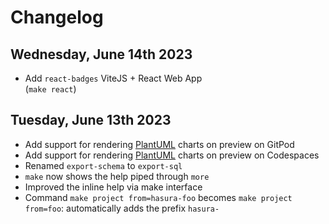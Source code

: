 # Changelog

## Wednesday, June 14th 2023

- Add `react-badges` ViteJS + React Web App  
  (`make react`)

## Tuesday, June 13th 2023

- Add support for rendering [PlantUML](https://plantuml.com/) charts on preview on GitPod
- Add support for rendering [PlantUML](https://plantuml.com/) charts on preview on Codespaces
- Renamed `export-schema` to `export-sql`
- `make` now shows the help piped through `more`
- Improved the inline help via make interface
- Command `make project from=hasura-foo` becomes `make project from=foo`: automatically adds the prefix `hasura-`